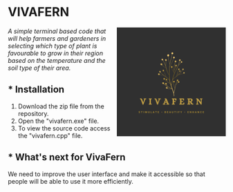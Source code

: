 # VIVAFERN
<img align="right" src="vivafern_graphic.png" height=50% width=50%> 
<i> A simple terminal based code that will help farmers and gardeners in selecting which type of plant is favourable to grow in their region based on the temperature and the soil type of their area. </i>

## * Installation

1. Download the zip file from the repository.
2. Open the "vivafern.exe" file.
3. To view the source code access the "vivafern.cpp" file.

## * What's next for VivaFern
We need to improve the user interface and make it accessible so that people will be able to use it more efficiently.
